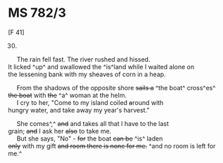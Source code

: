 # MS 782/3

[F 41]

30. 

&nbsp;&nbsp;&nbsp;&nbsp;&nbsp;The rain fell fast. The river rushed and hissed. \
It licked ^up^ and swallowed the ^is^land while I waited alone on \
the lessening bank with my sheaves of corn in a heap. 

&nbsp;&nbsp;&nbsp;&nbsp;&nbsp;From the shadows of the opposite shore ~~sails a~~ ^the boat^ cross^es^ \
~~the boat~~ with ~~the~~ ^a^ woman at the helm. \
&nbsp;&nbsp;&nbsp;&nbsp;&nbsp;I cry to her, "Come to my island coiled ~~a~~round with \
hungry water, and take away my year's harvest." 

&nbsp;&nbsp;&nbsp;&nbsp;&nbsp;She comes^,^ ~~and~~ and takes all that I have to the last \
grain; ~~and~~ I ask her ~~also~~ to take me. \
&nbsp;&nbsp;&nbsp;&nbsp;&nbsp;But she says, "No" - ~~for~~ the boat ~~can be~~ ^is^ laden \
~~only~~ with my gift ~~and room there is none for me.~~ ^and no room is left for me.^
